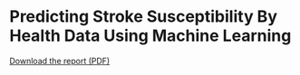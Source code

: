 # Predicting Stroke Susceptibility By Health Data Using Machine Learning

[Download the report (PDF)](./final_report.pdf)

